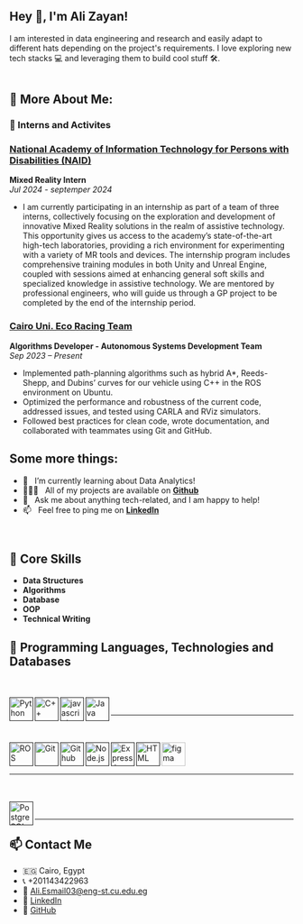 ## Hey 👋, I'm Ali Zayan!

I am interested in data engineering and research and easily adapt to different hats depending on the project's requirements. I love exploring new tech stacks 💻 and leveraging them to build cool stuff 🛠️. 
<br/>
<br/>
  
## 🧐 More About Me:

### 💼 Interns and Activites
### [National Academy of Information Technology for Persons with Disabilities (NAID)](https://www.linkedin.com/company/naidacademy/)
**Mixed Reality Intern** <br>
*Jul 2024 - septemper 2024*
- I am currently participating in an internship as part of a team of three interns, collectively focusing on the exploration and development of innovative Mixed Reality solutions in the realm of assistive technology. This opportunity gives us access to the academy’s state-of-the-art high-tech laboratories, providing a rich environment for experimenting with a variety of MR tools and devices.
The internship program includes comprehensive training modules in both Unity and Unreal Engine, coupled with sessions aimed at enhancing general soft skills and specialized knowledge in assistive technology. We are mentored by professional engineers, who will guide us through a GP project to be completed by the end of the internship period.

### [Cairo Uni. Eco Racing Team](https://cu-eco.org/)
**Algorithms Developer - Autonomous Systems Development Team**  
*Sep 2023 – Present*
- Implemented path-planning algorithms such as hybrid A*, Reeds-Shepp, and Dubins’ curves for our vehicle using C++ in the ROS environment on Ubuntu.
- Optimized the performance and robustness of the current code, addressed issues, and tested using CARLA and RViz simulators.
- Followed best practices for clean code, wrote documentation, and collaborated with teammates using Git and GitHub.
## Some more things:
- 🔭 &nbsp; I’m currently learning about Data Analytics!
- 👨🏻‍💻 &nbsp; All of my projects are available on [**Github**](https://github.com/alizayan684?tab=repositories)
- 💬 &nbsp; Ask me about anything tech-related, and I am happy to help!
- 📫 &nbsp; Feel free to ping me on [**LinkedIn**](https://www.linkedin.com/in/ali-zayan-b98239264)

<br>

## 🔧 Core Skills
- **Data Structures**
- **Algorithms**
- **Database**
- **OOP**
- **Technical Writing**
## 🔧 Programming Languages, Technologies and Databases
  <br>
  <br>
<a href="" target="_blank"><img align="left" alt="Python" height ="42px" src="https://raw.githubusercontent.com/rahul-jha98/github_readme_icons/main/language_and_tools/square/python/python.svg"></a>
<a href="" target="_blank"><img align="left" alt="C++" height ="42px" src="https://cdn.jsdelivr.net/gh/devicons/devicon/icons/cplusplus/cplusplus-original.svg"></a> 
<a href="" target="_blank"><img align="left" alt="javascript" height ="42px" src="https://cdn.jsdelivr.net/gh/devicons/devicon/icons/javascript/javascript-original.svg"></a>
<a href="" target="_blank"><img align="left" alt="Java" height ="42px" src="https://cdn.jsdelivr.net/gh/devicons/devicon/icons/java/java-original.svg"></a> 
<br>
<hr>
  <br>
  <br>
  <a href="" target="_blank"><img align="left" alt="ROS" height ="42px" src="https://cdn.jsdelivr.net/gh/devicons/devicon/icons/ros/ros-original.svg"></a> 
  <a href="" target="_blank"><img align="left" alt="Git" height ="42px" src="https://cdn.jsdelivr.net/gh/devicons/devicon/icons/git/git-original.svg"></a> 
  <a href="" target="_blank"><img align="left" alt="Github" height ="42px" src="https://cdn.jsdelivr.net/gh/devicons/devicon/icons/github/github-original.svg"></a> 
  <a href="" target="_blank"><img align="left" alt="Node.js" height ="42px" src="https://cdn.jsdelivr.net/gh/devicons/devicon/icons/nodejs/nodejs-original.svg"></a> 
  <a href="" target="_blank"><img align="left" alt="Express.js" height ="42px" src="https://cdn.jsdelivr.net/gh/devicons/devicon/icons/express/express-original.svg"></a> 
  <a href="" target="_blank"><img align="left" alt="HTML" height ="42px" src="https://cdn.jsdelivr.net/gh/devicons/devicon/icons/html5/html5-original.svg"></a> 
  <a href="https://www.figma.com/" target="_blank"> <img src="https://raw.githubusercontent.com/rahul-jha98/github_readme_icons/main/language_and_tools/square/figma/figma.svg" alt="figma" height='42px'/> 
  </a>

<br>
<hr>
  <br>
  <br>
<a href="" target="_blank"><img align="left" alt="PostgreSQL" height ="42px" src="https://cdn.jsdelivr.net/gh/devicons/devicon/icons/postgresql/postgresql-original.svg"></a> 
<br>
<hr>



## 📫 Contact Me
- 🇪🇬 Cairo, Egypt
- 📞 +201143422963
- 📧 [Ali.Esmail03@eng-st.cu.edu.eg](mailto:Ali.Esmail03@eng-st.cu.edu.eg)
- 🔗 [LinkedIn](https://www.linkedin.com/in/ali-zayan-b98239264)
- 🔗 [GitHub](https://github.com/alizayan684)
